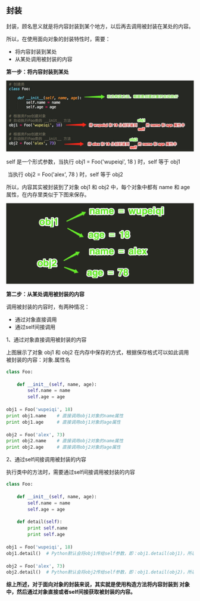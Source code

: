 ## 封装

封装，顾名思义就是将内容封装到某个地方，以后再去调用被封装在某处的内容。

所以，在使用面向对象的封装特性时，需要：

- 将内容封装到某处
- 从某处调用被封装的内容

**第一步：将内容封装到某处**

![](./img/package.jpg)

self 是一个形式参数，当执行 obj1 = Foo('wupeiqi', 18 ) 时，self 等于 obj1

​               当执行 obj2 = Foo('alex', 78 ) 时，self 等于 obj2

所以，内容其实被封装到了对象 obj1 和 obj2 中，每个对象中都有 name 和 age 属性，在内存里类似于下图来保存。

![](./img/package2.jpg)

**第二步：从某处调用被封装的内容**

调用被封装的内容时，有两种情况：

- 通过对象直接调用
- 通过self间接调用

1、通过对象直接调用被封装的内容

上图展示了对象 obj1 和 obj2 在内存中保存的方式，根据保存格式可以如此调用被封装的内容：对象.属性名

```python
class Foo:
 
    def __init__(self, name, age):
        self.name = name
        self.age = age
 
obj1 = Foo('wupeiqi', 18)
print obj1.name    # 直接调用obj1对象的name属性
print obj1.age     # 直接调用obj1对象的age属性
 
obj2 = Foo('alex', 73)
print obj2.name    # 直接调用obj2对象的name属性
print obj2.age     # 直接调用obj2对象的age属性
```

2、通过self间接调用被封装的内容

执行类中的方法时，需要通过self间接调用被封装的内容

```python
class Foo:
  
    def __init__(self, name, age):
        self.name = name
        self.age = age
  
    def detail(self):
        print self.name
        print self.age
  
obj1 = Foo('wupeiqi', 18)
obj1.detail()  # Python默认会将obj1传给self参数，即：obj1.detail(obj1)，所以，此时方法内部的 self ＝ obj1，即：self.name 是 wupeiqi ；self.age 是 18
  
obj2 = Foo('alex', 73)
obj2.detail()  # Python默认会将obj2传给self参数，即：obj1.detail(obj2)，所以，此时方法内部的 self ＝ obj2，即：self.name 是 alex ； self.age 是 78
```

**综上所述，对于面向对象的封装来说，其实就是使用构造方法将内容封装到 对象 中，然后通过对象直接或者self间接获取被封装的内容。**





















